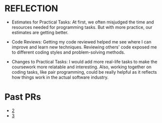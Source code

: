 # REFLECTION
- Estimates for Practical Tasks: At first, we often misjudged the time and resources needed for programming tasks. But with more practice, our estimates are getting better.

- Code Reviews: Getting my code reviewed helped me see where I can improve and learn new techniques. Reviewing others' code exposed me to different coding styles and problem-solving methods.

- Changes to Practical Tasks: I would add more real-life tasks to make the coursework more relatable and interesting. Also, working together on coding tasks, like pair programming, could be really helpful as it reflects how things work in the actual software industry.

# Past PRs
- [2](https://github.com/YouYou314/CP1404Practicals/pull/2)
- [3](https://github.com/YouYou314/CP1404Practicals/pull/3)

